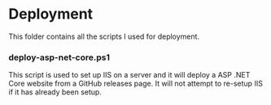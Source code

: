 # Deployment
This folder contains all the scripts I used for deployment.

### deploy-asp-net-core.ps1
This script is used to set up IIS on a server and it will deploy a ASP .NET Core website from a GitHub releases page. It will not attempt to re-setup IIS if it has already been setup.

